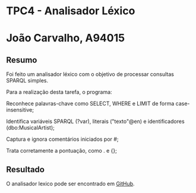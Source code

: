 # TPC4 - Analisador Léxico

# João Carvalho, A94015  

## Resumo
Foi feito um analisador léxico com o objetivo de processar consultas SPARQL simples.

Para a realização desta tarefa, o programa:

Reconhece palavras-chave como SELECT, WHERE e LIMIT de forma case-insensitive;

Identifica variáveis SPARQL (?var), literais ("texto"@en) e identificadores (dbo:MusicalArtist);

Captura e ignora comentários iniciados por #;

Trata corretamente a pontuação, como . e {};

## Resultado

O analisador lexico pode ser encontrado em [GitHub](https://github.com/joodanic/PL2024/blob/main/TP4/bd_analex.py).